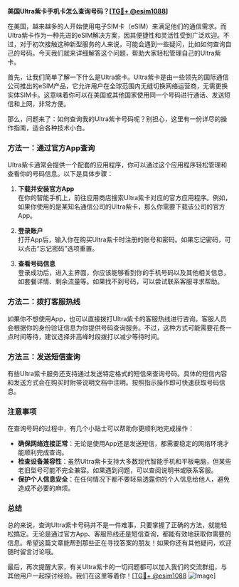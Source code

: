 **美国Ultra紫卡手机卡怎么查询号码？[[TG💪+ @esim1088](https://t.me/s/esim1088)]**

在美国，越来越多的人开始使用电子SIM卡（eSIM）来满足他们的通信需求。而Ultra紫卡作为一种先进的eSIM解决方案，因其便捷性和灵活性受到广泛欢迎。不过，对于初次接触这种新型服务的人来说，可能会遇到一些疑问，比如如何查询自己的号码。今天我们就来详细解答这个问题，帮助大家轻松管理自己的Ultra紫卡。

首先，让我们简单了解一下什么是Ultra紫卡。Ultra紫卡是由一些领先的国际通信公司推出的eSIM产品，它允许用户在全球范围内无缝切换网络运营商，无需更换实体SIM卡。这意味着你可以在美国或其他国家使用同一个号码进行通话、发送短信和上网，非常方便。

那么，问题来了：如何查询我的Ultra紫卡号码呢？别担心，这里有一份详尽的操作指南，适合各种技术小白。

### 方法一：通过官方App查询

Ultra紫卡通常会提供一个配套的应用程序，你可以通过这个应用程序轻松管理和查看你的号码信息。以下是具体步骤：

1. **下载并安装官方App**  
   在你的智能手机上，前往应用商店搜索Ultra紫卡对应的官方应用程序。例如，如果你使用的是某知名通信公司的Ultra紫卡，那么你需要下载该公司的官方App。

2. **登录账户**  
   打开App后，输入你在购买Ultra紫卡时注册的账号和密码。如果忘记密码，可以点击“忘记密码”选项重置。

3. **查看号码信息**  
   登录成功后，进入主界面，你应该能够看到你的手机号码以及其他相关信息，如套餐详情、剩余流量等。如果找不到号码，可以尝试联系客服寻求帮助。

### 方法二：拨打客服热线

如果你不想使用App，也可以直接拨打Ultra紫卡的客服热线进行咨询。客服人员会根据你的身份验证信息为你提供号码查询服务。不过，这种方式可能需要花费一点时间等待，建议选择非高峰时段拨打以减少等待时间。

### 方法三：发送短信查询

有些Ultra紫卡服务还支持通过发送特定格式的短信来查询号码。具体的短信内容和发送方式会在购买时附带说明文档中注明。按照指示操作即可快速获取号码信息。

### 注意事项

在查询号码的过程中，有几个小贴士可以帮助你更顺利地完成操作：

- **确保网络连接正常**：无论是使用App还是发送短信，都需要稳定的网络环境才能顺利完成查询。
- **检查设备兼容性**：虽然Ultra紫卡支持大多数现代智能手机和平板电脑，但某些老旧型号可能不完全兼容。如果遇到问题，可以查阅说明书或联系客服。
- **保护个人信息安全**：在任何情况下都不要轻易透露你的个人信息给他人，避免造成不必要的麻烦。

### 总结

总的来说，查询Ultra紫卡号码并不是一件难事，只要掌握了正确的方法，就能轻松搞定。无论是通过官方App、客服热线还是短信查询，都能有效地获取你需要的信息。希望这篇文章能帮到那些正在寻找答案的朋友！如果你还有其他疑问，欢迎随时留言讨论哦。

最后，再次提醒大家，有关Ultra紫卡的一切问题都可以加入我们的交流群组，与其他用户一起探讨经验。我们在这里等着你！[[TG💪+ @esim1088](https://t.me/s/esim1088) ![Image](https://i.postimg.cc/4NQfJmqS/Snipaste-2025-05-13-00-14-12.png)]